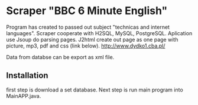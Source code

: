 
# Scraper "BBC 6 Minute English" 
Program has created to passed out subject "technicas and internet languages".
Scraper cooperate with H2SQL, MySQL, PostgreSQL.
Aplication use Jsoup do parsing pages. 
J2html create out page as one page with picture, mp3, pdf and css (link below).
http://www.dydko1.cba.pl/

Data from databse can be export as xml file.

## Installation
first step  is download  a set database. Next step is run main program into MainAPP.java. 
